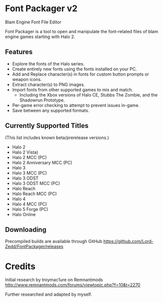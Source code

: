 # Font Packager v2
Blam Engine Font File Editor

Font Packager is a tool to open and manipulate the font-related files of blam engine games starting with Halo 2.

## Features
- Explore the fonts of the Halo series.
- Create entirely new fonts using the fonts installed on your PC.
- Add and Replace character(s) in fonts for custom button prompts or weapon icons.
- Extract character(s) to PNG images.
- Import fonts from other supported games to mix and match.
  - Including the Xbox versions of Halo CE, Stubbs The Zombie, and the Shadowrun Prototype.
- Per-game error checking to attempt to prevent issues in-game.
- Save between any supported formats.

## Currently Supported Titles
(This list includes known beta/prerelease versions.)
- Halo 2
- Halo 2 Vista)
- Halo 2 MCC (PC)
- Halo 2 Anniversary MCC (PC)
- Halo 3
- Halo 3 MCC (PC)
- Halo 3 ODST
- Halo 3 ODST MCC (PC)
- Halo Reach
- Halo Reach MCC (PC)
- Halo 4
- Halo 4 MCC (PC)
- Halo 5 Forge (PC)
- Halo Online

## Downloading
Precompiled builds are available through GitHub https://github.com/Lord-Zedd/FontPackager/releases

# Credits
Initial research by troymac1ure on Remnantmods http://www.remnantmods.com/forums/viewtopic.php?f=10&t=2270

Further researched and adapted by myself.